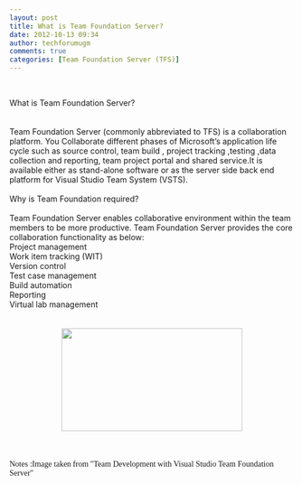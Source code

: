 ```yaml
---
layout: post
title: What is Team Foundation Server?
date: 2012-10-13 09:34
author: techforumugm
comments: true
categories: [Team Foundation Server (TFS)]
---
```

<span lang="EN"></span><br /><span lang="EN"><div align="left" dir="ltr"><span>What is Team Foundation Server?</span></div></span><br /><div align="left" dir="ltr"><span lang=""><span></span></span><br /></div><div align="left" dir="ltr"><span lang=""><span>Team Foundation Server (commonly abbreviated to TFS) is a collaboration platform. You Collaborate different phases of Microsoft’s application life cycle such as </span></span><span lang=""><span>source control</span></span><span lang=""><span>, team build , project tracking ,testing ,data collection and </span></span><span lang=""><span>reporting</span></span><span lang=""><span>, team project portal and shared service.It is available either as stand-alone software or as the server side back end platform for </span></span><span lang=""><span>Visual Studio Team System</span></span><span lang=""><span> (VSTS).</span></span></div><span></span><br /><div align="left" dir="ltr"><span>Why is Team Foundation required?</span></div><span></span><br /><span>Team Foundation Server enables collaborative environment within the team members to be more productive. Team Foundation Server provides the core collaboration functionality as below: </span><br /><span></span><span>Project management </span><br /><span></span><span>Work item tracking (WIT) </span><br /><span></span><span>Version control </span><br /><span></span><span>Test case management </span><br /><span></span><span>Build automation </span><br /><span></span><span>Reporting </span><br /><span></span><span>Virtual lab management</span><br /><br /><br /><div class="separator" style="clear:both;text-align:center;"><a href="https://techforumugm.files.wordpress.com/2012/10/41a48-tfs01.jpg" style="margin-left:1em;margin-right:1em;"><img border="0" height="182" src="https://techforumugm.files.wordpress.com/2012/10/41a48-tfs01.jpg?w=300" width="320" /></a></div><br /><br /><br /><span style="font-family:Trebuchet MS;">Notes :Image taken from </span><span style="font-family:Trebuchet MS;">"Team Development with Visual Studio Team Foundation Server"</span>
